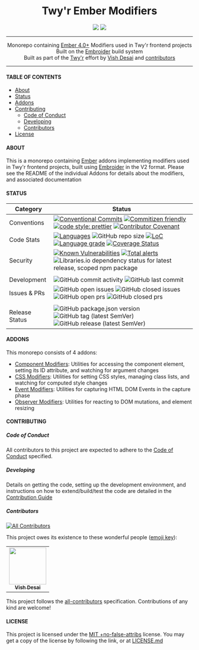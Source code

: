 <h1 align="center">
    Twy&apos;r Ember Modifiers
</h1>
<div align="center">
    <a href="https://spdx.org/licenses/MITNFA.html"><img src="https://img.shields.io/badge/License-MIT%20%2Bno--false--attribs-blue" /></a>
    <a href="https://github.com/twyr/twyr-ember-modifiers/blob/main/CODE_OF_CONDUCT.md"><img src="https://img.shields.io/badge/Contributor%20Covenant-v2.1%20adopted-ff69b4.svg" /></a>
</div>
<hr />

<div align="center">
    Monorepo containing <a href="https://emberjs.com">Ember 4.0+</a> Modifiers used in Twy&apos;r frontend projects
</div>
<div align="center">
	Built on the <a href="">Embroider</a> build system
</div>
<div align="center">
    Built as part of the <a href="https://github.com/twyr">Twy&apos;r</a> effort by <a href="https://github.com/shadyvd">Vish Desai</a> and <a href="https://github.com/twyr/twyr-ember-modifiers/graphs/contributors">contributors</a>
</div>
<hr />

#### TABLE OF CONTENTS

-   [About](#about)
-   [Status](#status)
-   [Addons](#addons)
-   [Contributing](#contributing)
    -   [Code of Conduct](#code-of-conduct)
    -   [Developing](#developing)
    -   [Contributors](#contributors)
-   [License](#license)

#### ABOUT

This is a monorepo containing [Ember](https://emberjs.com) addons implementing modifiers used in Twy&apos;r frontend projects, built using [Embroider](https://github.com/embroider-build/embroider) in the V2 format.
Please see the README of the individual Addons for details about the modifiers, and associated documentation

#### STATUS

| Category       | Status                                                                                                                                                                                                                                                                                                                                                                                                                                                                                                                                                                                                                                                                                 |
| -------------- | -------------------------------------------------------------------------------------------------------------------------------------------------------------------------------------------------------------------------------------------------------------------------------------------------------------------------------------------------------------------------------------------------------------------------------------------------------------------------------------------------------------------------------------------------------------------------------------------------------------------------------------------------------------------------------------- |
| Conventions    | [![Conventional Commits](https://img.shields.io/badge/Conventional%20Commits-1.0.0-brightgreen.svg)](https://conventionalcommits.org) [![Commitizen friendly](https://img.shields.io/badge/commitizen-friendly-brightgreen.svg)](http://commitizen.github.io/cz-cli/) [![code style: prettier](https://img.shields.io/badge/code_style-prettier-ff69b4.svg?style=flat-square)](https://github.com/prettier/prettier) [![Contributor Covenant](https://img.shields.io/badge/Contributor%20Covenant-2.1-4baaaa.svg)](CODE_OF_CONDUCT.md)                                                                                                                                                 |
| Code Stats     | [![Languages](https://badgen.net/lgtm/langs/g/twyr/twyr-ember-modifiers)](https://lgtm.com/projects/g/twyr/twyr-ember-modifiers) ![GitHub repo size](https://img.shields.io/github/repo-size/twyr/twyr-ember-modifiers) [![LoC](https://badgen.net/lgtm/lines/g/twyr/twyr-ember-modifiers)](https://lgtm.com/projects/g/twyr/twyr-ember-modifiers) [![Language grade](https://badgen.net/lgtm/grade/g/twyr/twyr-ember-modifiers)](https://lgtm.com/projects/g/twyr/twyr-ember-modifiers/context:javascript) [![Coverage Status](https://coveralls.io/repos/github/twyr/twyr-ember-modifiers/badge.svg?branch=main)](https://coveralls.io/github/twyr/twyr-ember-modifiers?branch=main) |
| Security       | [![Known Vulnerabilities](https://snyk.io/test/github/twyr/twyr-ember-modifiers/badge.svg?targetFile=package.json)](https://snyk.io/test/github/twyr/twyr-ember-modifiers?targetFile=package.json) [![Total alerts](https://img.shields.io/lgtm/alerts/g/twyr/twyr-ember-modifiers.svg?logo=lgtm&logoWidth=18)](https://lgtm.com/projects/g/twyr/twyr-ember-modifiers/alerts/) ![Libraries.io dependency status for latest release, scoped npm package](https://img.shields.io/librariesio/release/npm/@twyr/ember-observer-modifiers)                                                                                                                                                 |
|                |                                                                                                                                                                                                                                                                                                                                                                                                                                                                                                                                                                                                                                                                                        |
| Development    | ![GitHub commit activity](https://img.shields.io/github/commit-activity/m/twyr/twyr-ember-modifiers) ![GitHub last commit](https://img.shields.io/github/last-commit/twyr/twyr-ember-modifiers)                                                                                                                                                                                                                                                                                                                                                                                                                                                                                        |
| Issues & PRs   | ![GitHub open issues](https://img.shields.io/github/issues-raw/twyr/twyr-ember-modifiers) ![GitHub closed issues](https://img.shields.io/github/issues-closed-raw/twyr/twyr-ember-modifiers) ![GitHub open prs](https://img.shields.io/github/issues-pr-raw/twyr/twyr-ember-modifiers) ![GitHub closed prs](https://img.shields.io/github/issues-pr-closed-raw/twyr/twyr-ember-modifiers)                                                                                                                                                                                                                                                                                              |
|                |                                                                                                                                                                                                                                                                                                                                                                                                                                                                                                                                                                                                                                                                                        |
| Release Status | ![GitHub package.json version](https://img.shields.io/github/package-json/v/twyr/twyr-ember-modifiers/main) ![GitHub tag (latest SemVer)](https://img.shields.io/github/v/tag/twyr/twyr-ember-modifiers?sort=semver) ![GitHub release (latest SemVer)](https://img.shields.io/github/v/release/twyr/twyr-ember-modifiers?sort=semver)                                                                                                                                                                                                                                                                                                                                                  |

#### ADDONS

This monorepo consists of 4 addons:

-   [Component Modifiers](https://github.com/twyr/twyr-ember-modifiers/tree/main/packages/ember-component-modifiers): Utilities for accessing the component element, setting its ID attribute, and watching for argument changes
-   [CSS Modifiers](https://github.com/twyr/twyr-ember-modifiers/tree/main/packages/ember-css-modifiers): Utilities for setting CSS styles, managing class lists, and watching for computed style changes
-   [Event Modifiers](https://github.com/twyr/twyr-ember-modifiers/tree/main/packages/ember-event-modifiers): Utilities for capturing HTML DOM Events in the capture phase
-   [Observer Modifiers](<(https://github.com/twyr/twyr-ember-modifiers/tree/main/packages/ember-observer-modifiers)>): Utilities for reacting to DOM mutations, and element resizing

#### CONTRIBUTING

##### Code of Conduct

All contributors to this project are expected to adhere to the [Code of Conduct](CODE_OF_CONDUCT.md) specified.

##### Developing

Details on getting the code, setting up the development environment, and instructions on how to extend/build/test the code are detailed in the
[Contribution Guide](CONTRIBUTING.md)

##### Contributors

<!-- ALL-CONTRIBUTORS-BADGE:START - Do not remove or modify this section -->

[![All Contributors](https://img.shields.io/badge/all_contributors-1-orange.svg?style=flat-square)](#contributors)

<!-- ALL-CONTRIBUTORS-BADGE:END -->

This project owes its existence to these wonderful people ([emoji key](https://allcontributors.org/docs/en/emoji-key)):

<!-- ALL-CONTRIBUTORS-LIST:START - Do not remove or modify this section -->
<!-- prettier-ignore-start -->
<!-- markdownlint-disable -->
<table>
  <tr>
    <td align="center"><a href="http://twyr.github.io"><img src="https://avatars1.githubusercontent.com/u/5027975?v=4" width="100px;" alt=""/><br /><sub><b>Vish Desai</b></sub></a></td>
  </tr>
</table>

<!-- markdownlint-enable -->
<!-- prettier-ignore-end -->

<!-- ALL-CONTRIBUTORS-LIST:END -->

This project follows the [all-contributors](https://allcontributors.org) specification. Contributions of any kind are welcome!

#### LICENSE

This project is licensed under the [MIT +no-false-attribs](https://spdx.org/licenses/MITNFA.html) license.
You may get a copy of the license by following the link, or at [LICENSE.md](LICENSE.md)
